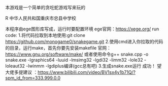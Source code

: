 
本游戏是一个简单的贪吃蛇游戏写来玩的

R         中华人民共和国重庆市忠县中学校

本程序由ege图形库写成，运行时要配置环境
ege官网：https://xege.org/
run code:
1.将代码拉取到本地使用:git clone https://github.com/monogame0/snakegame.git
2.使用cmd进入你拉取的代码的目录，运行make，首先你要先安装makefile
官网：https://www.gnu.org/software/make/
或者使用命令g++ snake.cpp -o snake.exe -lgraphics64 -luuid -lmsimg32 -lgdi32 -limm32 -lole32 -loleaut32 -lwinmm -lgdiplus编译(gcc总有吧)
3.生成snake.exe运行
成功！
望大佬多提建议
：https://www.bilibili.com/video/BV1sx4y1b71Q/?spm_id_from=333.999.0.0
